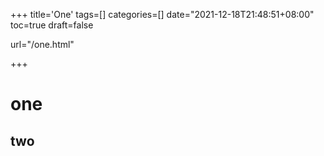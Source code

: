 +++
title='One'
tags=[]
categories=[]
date="2021-12-18T21:48:51+08:00"
toc=true
draft=false

url="/one.html"

+++

# one

## two

